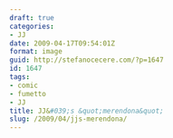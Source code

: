 ```yaml
---
draft: true
categories:
- JJ
date: 2009-04-17T09:54:01Z
format: image
guid: http://stefanocecere.com/?p=1647
id: 1647
tags:
- comic
- fumetto
- JJ
title: JJ&#039;s &quot;merendona&quot;
slug: /2009/04/jjs-merendona/
---
```


